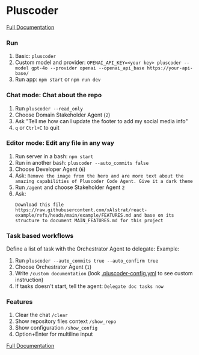# Pluscoder
[Full Documentation](https://gitlab.com/codematos/pluscoder-repository/-/blob/main/README.md)


### Run

1. Basic: `pluscoder`
2. Custom model and provider: `OPENAI_API_KEY=<your key> pluscoder --model gpt-4o --provider openai --openai_api_base https://your-api-base/`
3. Run app: `npm start` or `npm run dev`

### Chat mode: Chat about the repo

1. Run `pluscoder --read_only`
2. Choose Domain Stakeholder Agent (`2`)
3. Ask "Tell me how can I update the footer to add my social media info"
4. `q` or `Ctrl+C` to quit

### Editor mode: Edit any file in any way

1. Run server in a bash: `npm start`
1. Run in another bash: `pluscoder --auto_commits false`
2. Choose Developer Agent (`6`)
3. Ask: `Remove the image from the hero and are more text about the amazing capabilities of Pluscoder Code Agent. Give it a dark theme`
4. Run `/agent` and choose Stakeholder Agent `2` 
5. Ask:
    ```
    Download this file https://raw.githubusercontent.com/xAlstrat/react-example/refs/heads/main/example/FEATURES.md and base on its structure to document MAIN_FEATURES.md for this project
    ```

### Task based workflows
Define a list of task with the Orchestrator Agent to delegate:
Example:
1. Run `pluscoder --auto_commits true --auto_confirm true`
2. Choose Orchestrator Agent (`1`)
3. Write `/custom documentation` (look [.pluscoder-config.yml](.pluscoder-config.yml) to see custom instruction)
4. If tasks doesn't start, tell the agent: `Delegate doc tasks now`

### Features
1. Clear the chat `/clear`
2. Show repository files context `/show_repo`
3. Show configuration `/show_config`
4. Option+Enter for multiline input

[Full Documentation](https://gitlab.com/codematos/pluscoder-repository/-/blob/main/README.md)
